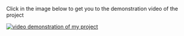 Click in the image below to get you to the demonstration video of the project

[![video demonstration of my project](https://i.ibb.co/51MBsRD/Capture.png)](https://www.youtube.com/watch?v=HDCFT95Z4BY)
